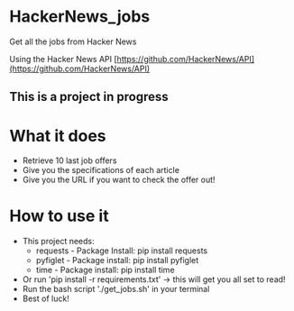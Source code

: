 # HackerNews_jobs
Get all the jobs from Hacker News

Using the Hacker News API [https://github.com/HackerNews/API](https://github.com/HackerNews/API)


This is a project in progress
--------------------------------

# What it does
* Retrieve 10 last job offers
* Give you the specifications of each article
* Give you the URL if you want to check the offer out!

# How to use it
* This project needs:
    * requests - Package Install: pip install requests
    * pyfiglet - Package install: pip install pyfiglet
    * time - Package install: pip install time
* Or run 'pip install -r requirements.txt' -> this will get you all set to read!
* Run the bash script './get_jobs.sh' in your terminal 
* Best of luck!
